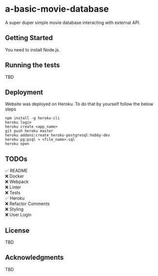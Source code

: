 # a-basic-movie-database

A super duper simple movie database interacting with external API.

## Getting Started

You need to install Node.js.

## Running the tests

TBD

## Deployment

Website was deployed on Heroku. To do that by yourself follow the below steps

```
npm install -g heroku-cli
heroku login
heroku create <app_name>
git push heroku master
heroku addons:create heroku-postgresql:hobby-dev
heroku pg:psql > <file_name>.sql
heroku open
```

## TODOs
✅ README\
❌ Docker\
❌ Webpack\
❌ Linter\
❌ Tests\
✅ Heroku\
❌ Refactor Comments\
❌ Styling\
❌ User Login

## License

TBD

## Acknowledgments

TBD

